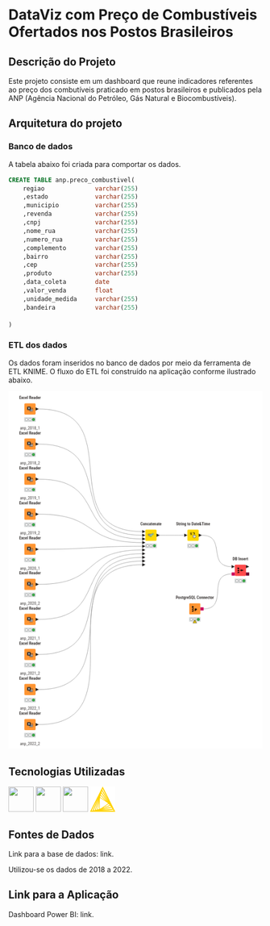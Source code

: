 # DataViz com Preço de Combustíveis Ofertados nos Postos Brasileiros

## Descrição do Projeto

Este projeto consiste em um dashboard que reune indicadores referentes ao preço dos combutíveis praticado em postos brasileiros e publicados pela ANP (Agência Nacional do Petróleo, Gás Natural e Biocombustíveis).

## Arquitetura do projeto

### Banco de dados

A tabela abaixo foi criada para comportar os dados.

```sql
CREATE TABLE anp.preco_combustivel(
	regiao 				varchar(255)
	,estado				varchar(255)
	,municipio			varchar(255)
	,revenda			varchar(255)
	,cnpj				varchar(255)
	,nome_rua			varchar(255)	
	,numero_rua			varchar(255)
	,complemento		varchar(255)
	,bairro				varchar(255)
	,cep				varchar(255)
	,produto			varchar(255)
	,data_coleta		date
	,valor_venda		float
	,unidade_medida		varchar(255)
	,bandeira			varchar(255)

)
```

### ETL dos dados

Os dados foram inseridos no banco de dados por meio da ferramenta de ETL KNIME. O fluxo do ETL foi construído na aplicação conforme ilustrado abaixo.

![etl knime](https://github.com/jorgeplatero/postech_fase_4_anp/blob/c4769c12a8050c4f7ccb68ebf8bf9d74cd2de788/img/etl_knime.png)

## Tecnologias Utilizadas

<img src='https://cdn.jsdelivr.net/gh/devicons/devicon@latest/icons/python/python-original-wordmark.svg' width='50' height='50'/> <img src='https://cdn.jsdelivr.net/gh/devicons/devicon@latest/icons/postgresql/postgresql-plain-wordmark.svg' width='50' height='50'/> <img src='https://avatars.githubusercontent.com/u/42988494?s=200&v=4' width='50' height='50'/> <img src='https://github.com/jorgeplatero/postech_fase_4_anp/blob/c4769c12a8050c4f7ccb68ebf8bf9d74cd2de788/img/logo_knime.png' width='50' height='50'/>

## Fontes de Dados

Link para a base de dados: <a style='text-decoration:none;' href='https://www.gov.br/anp/pt-br/centrais-de-conteudo/dados-abertos/serie-historica-de-precos-de-combustiveis'>link</a>.

Utilizou-se os dados de 2018 a 2022.

## Link para a Aplicação

Dashboard Power BI: <a style='text-decoration:none;' href='https://app.powerbi.com/view?r=eyJrIjoiNGJlOTY3ZmYtZjZlMS00ZTEzLWJiMmMtMWRjYjJiZTBlYTAzIiwidCI6IjFmZTA1YTY2LWNhMjYtNGJmZC1hZDlkLWQzMDRhZGViMjIwNSJ9' target='_blank'>link</a>.
